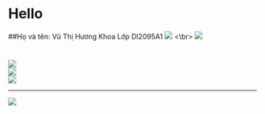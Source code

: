 # Hello 
##Họ và tên: Vũ Thị Hương Khoa
Lớp DI2095A1
![](https://github-stats-alpha.vercel.app/api?username={your-github-username})
 <\br>
![](https://user-images.githubusercontent.com/5713670/87202985-820dcb80-c2b6-11ea-9f56-7ec461c497c3.gif)

#
![](https://github-readme-stats.vercel.app/api?username=HuongKhoa&theme=default&hide_border=false&include_all_commits=false&count_private=false)<br/>
![](https://github-readme-streak-stats.herokuapp.com/?user=HuongKhoa&theme=default&hide_border=false)<br/>
![](https://github-readme-stats.vercel.app/api/top-langs/?username=HuongKhoa&theme=default&hide_border=false&include_all_commits=false&count_private=false&layout=compact)

---
[![](https://visitcount.itsvg.in/api?id=HuongKhoa&icon=0&color=0)](https://visitcount.itsvg.in)
